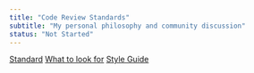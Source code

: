 ```yaml
---
title: "Code Review Standards"
subtitle: "My personal philosophy and community discussion"
status: "Not Started"
---
```


[Standard](https://google.github.io/eng-practices/review/reviewer/standard.html)
[What to look for](https://google.github.io/eng-practices/review/reviewer/looking-for.html)
[Style Guide](https://google.github.io/styleguide/)
